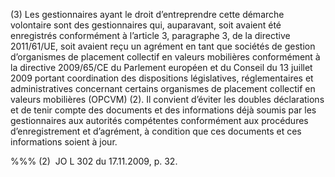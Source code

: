 (3) Les gestionnaires ayant le droit d’entreprendre cette démarche volontaire sont des gestionnaires qui, auparavant, soit avaient été enregistrés conformément à l’article 3, paragraphe 3, de la directive 2011/61/UE, soit avaient reçu un agrément en tant que sociétés de gestion d’organismes de placement collectif en valeurs mobilières conformément à la directive 2009/65/CE du Parlement européen et du Conseil du 13 juillet 2009 portant coordination des dispositions législatives, réglementaires et administratives concernant certains organismes de placement collectif en valeurs mobilières (OPCVM) (2). Il convient d’éviter les doubles déclarations et de tenir compte des documents et des informations déjà soumis par les gestionnaires aux autorités compétentes conformément aux procédures d’enregistrement et d’agrément, à condition que ces documents et ces informations soient à jour.

%%% (2)  JO L 302 du 17.11.2009, p. 32.